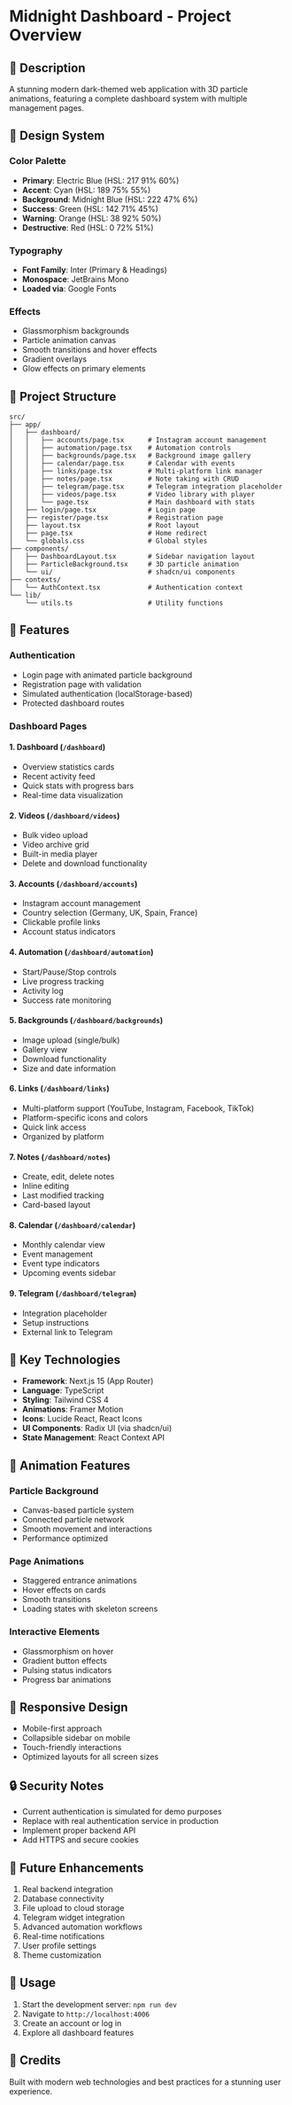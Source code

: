 # Midnight Dashboard - Project Overview

## 🌙 Description
A stunning modern dark-themed web application with 3D particle animations, featuring a complete dashboard system with multiple management pages.

## 🎨 Design System

### Color Palette
- **Primary**: Electric Blue (HSL: 217 91% 60%)
- **Accent**: Cyan (HSL: 189 75% 55%)
- **Background**: Midnight Blue (HSL: 222 47% 6%)
- **Success**: Green (HSL: 142 71% 45%)
- **Warning**: Orange (HSL: 38 92% 50%)
- **Destructive**: Red (HSL: 0 72% 51%)

### Typography
- **Font Family**: Inter (Primary & Headings)
- **Monospace**: JetBrains Mono
- **Loaded via**: Google Fonts

### Effects
- Glassmorphism backgrounds
- Particle animation canvas
- Smooth transitions and hover effects
- Gradient overlays
- Glow effects on primary elements

## 📁 Project Structure

```
src/
├── app/
│   ├── dashboard/
│   │   ├── accounts/page.tsx      # Instagram account management
│   │   ├── automation/page.tsx    # Automation controls
│   │   ├── backgrounds/page.tsx   # Background image gallery
│   │   ├── calendar/page.tsx      # Calendar with events
│   │   ├── links/page.tsx         # Multi-platform link manager
│   │   ├── notes/page.tsx         # Note taking with CRUD
│   │   ├── telegram/page.tsx      # Telegram integration placeholder
│   │   ├── videos/page.tsx        # Video library with player
│   │   └── page.tsx               # Main dashboard with stats
│   ├── login/page.tsx             # Login page
│   ├── register/page.tsx          # Registration page
│   ├── layout.tsx                 # Root layout
│   ├── page.tsx                   # Home redirect
│   └── globals.css                # Global styles
├── components/
│   ├── DashboardLayout.tsx        # Sidebar navigation layout
│   ├── ParticleBackground.tsx     # 3D particle animation
│   └── ui/                        # shadcn/ui components
├── contexts/
│   └── AuthContext.tsx            # Authentication context
└── lib/
    └── utils.ts                   # Utility functions
```

## 🚀 Features

### Authentication
- Login page with animated particle background
- Registration page with validation
- Simulated authentication (localStorage-based)
- Protected dashboard routes

### Dashboard Pages

#### 1. **Dashboard** (`/dashboard`)
- Overview statistics cards
- Recent activity feed
- Quick stats with progress bars
- Real-time data visualization

#### 2. **Videos** (`/dashboard/videos`)
- Bulk video upload
- Video archive grid
- Built-in media player
- Delete and download functionality

#### 3. **Accounts** (`/dashboard/accounts`)
- Instagram account management
- Country selection (Germany, UK, Spain, France)
- Clickable profile links
- Account status indicators

#### 4. **Automation** (`/dashboard/automation`)
- Start/Pause/Stop controls
- Live progress tracking
- Activity log
- Success rate monitoring

#### 5. **Backgrounds** (`/dashboard/backgrounds`)
- Image upload (single/bulk)
- Gallery view
- Download functionality
- Size and date information

#### 6. **Links** (`/dashboard/links`)
- Multi-platform support (YouTube, Instagram, Facebook, TikTok)
- Platform-specific icons and colors
- Quick link access
- Organized by platform

#### 7. **Notes** (`/dashboard/notes`)
- Create, edit, delete notes
- Inline editing
- Last modified tracking
- Card-based layout

#### 8. **Calendar** (`/dashboard/calendar`)
- Monthly calendar view
- Event management
- Event type indicators
- Upcoming events sidebar

#### 9. **Telegram** (`/dashboard/telegram`)
- Integration placeholder
- Setup instructions
- External link to Telegram

## 🎯 Key Technologies

- **Framework**: Next.js 15 (App Router)
- **Language**: TypeScript
- **Styling**: Tailwind CSS 4
- **Animations**: Framer Motion
- **Icons**: Lucide React, React Icons
- **UI Components**: Radix UI (via shadcn/ui)
- **State Management**: React Context API

## 🎨 Animation Features

### Particle Background
- Canvas-based particle system
- Connected particle network
- Smooth movement and interactions
- Performance optimized

### Page Animations
- Staggered entrance animations
- Hover effects on cards
- Smooth transitions
- Loading states with skeleton screens

### Interactive Elements
- Glassmorphism on hover
- Gradient button effects
- Pulsing status indicators
- Progress bar animations

## 📱 Responsive Design

- Mobile-first approach
- Collapsible sidebar on mobile
- Touch-friendly interactions
- Optimized layouts for all screen sizes

## 🔒 Security Notes

- Current authentication is simulated for demo purposes
- Replace with real authentication service in production
- Implement proper backend API
- Add HTTPS and secure cookies

## 🚧 Future Enhancements

1. Real backend integration
2. Database connectivity
3. File upload to cloud storage
4. Telegram widget integration
5. Advanced automation workflows
6. Real-time notifications
7. User profile settings
8. Theme customization

## 📝 Usage

1. Start the development server: `npm run dev`
2. Navigate to `http://localhost:4006`
3. Create an account or log in
4. Explore all dashboard features

## 🎉 Credits

Built with modern web technologies and best practices for a stunning user experience.

